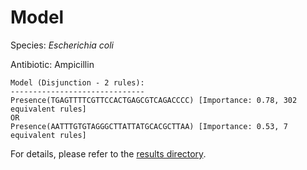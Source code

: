 
# Model

Species: *Escherichia coli*

Antibiotic: Ampicillin

```
Model (Disjunction - 2 rules):
------------------------------
Presence(TGAGTTTTCGTTCCACTGAGCGTCAGACCCC) [Importance: 0.78, 302 equivalent rules]
OR
Presence(AATTTGTGTAGGGCTTATTATGCACGCTTAA) [Importance: 0.53, 7 equivalent rules]

```

For details, please refer to the [results directory](../../../../../results/scm_b/escherichia%20coli/ampicillin/repeat_9/).

